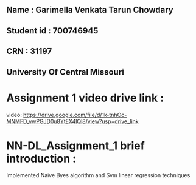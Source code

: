 ##  Name : Garimella Venkata Tarun Chowdary
##  Student id : 700746945
##  CRN : 31197
##  University Of Central Missouri
# Assignment 1 video drive link :
video: https://drive.google.com/file/d/1k-tnhOc-MNMFD_vwPGJD0u8YtEX4lQl8/view?usp=drive_link
# NN-DL_Assignment_1 brief introduction :
Implemented Naive Byes algorithm and Svm linear regression techniques
